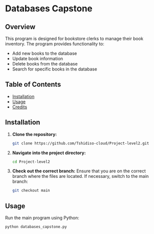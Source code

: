 # Databases Capstone

## Overview
This program is designed for bookstore clerks to manage their book inventory. The program provides functionality to:
- Add new books to the database
- Update book information
- Delete books from the database
- Search for specific books in the database

## Table of Contents
- [Installation](#installation)
- [Usage](#usage)
- [Credits](#credits)

## Installation
1. **Clone the repository:**
    ```bash
    git clone https://github.com/Tshidiso-cloud/Project-level2.git
    ```
2. **Navigate into the project directory:**
    ```bash
    cd Project-level2
    ```

3. **Check out the correct branch:**
    Ensure that you are on the correct branch where the files are located. If necessary, switch to the main branch:
    ```bash
    git checkout main
    ```

## Usage
Run the main program using Python:
```bash
python databases_capstone.py
